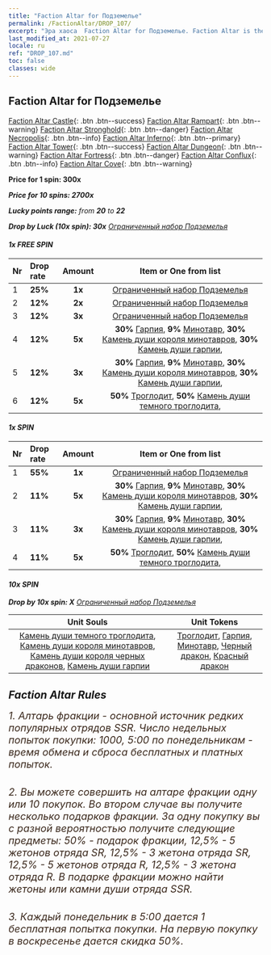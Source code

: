 ```yaml
---
title: "Faction Altar for Подземелье"
permalink: /FactionAltar/DROP_107/
excerpt: "Эра хаоса  Faction Altar for Подземелье. Faction Altar is the primary method for obtaining SSR units from the popular faction. Limited to 1,000 purchases each week. The popular faction changes at 05:00 every Monday. Purchase attempts and free purchase attempts will also reset then."
last_modified_at: 2021-07-27
locale: ru
ref: "DROP_107.md"
toc: false
classes: wide
---
```


##  Faction Altar for **Подземелье**

  [Faction Altar Castle](/ru/FactionAltar/DROP_101/){: .btn .btn--success} [Faction Altar Rampart](/ru/FactionAltar/DROP_102/){: .btn .btn--warning} [Faction Altar Stronghold](/ru/FactionAltar/DROP_103/){: .btn .btn--danger} [Faction Altar Necropolis](/ru/FactionAltar/DROP_104/){: .btn .btn--info} [Faction Altar Inferno](/ru/FactionAltar/DROP_105/){: .btn .btn--primary} [Faction Altar Tower](/ru/FactionAltar/DROP_106/){: .btn .btn--success} [Faction Altar Dungeon](/ru/FactionAltar/DROP_107/){: .btn .btn--warning} [Faction Altar Fortress](/ru/FactionAltar/DROP_108/){: .btn .btn--danger} [Faction Altar Conflux](/ru/FactionAltar/DROP_109/){: .btn .btn--info} [Faction Altar Cove](/ru/FactionAltar/DROP_112/){: .btn .btn--warning} 

  **Price for 1 spin: 300x** <i class="fas fa-gem"/>

  **Price for 10 spins: 2700x** <i class="fas fa-gem"/>

  **Lucky points range:** from **20** to **22**

  **Drop by Luck (10x spin): 30x** [Ограниченный набор Подземелья](/ItemsRU/con_2107/)

####  1x FREE SPIN 

  |    Nr    |  Drop rate  |  Amount   |   Item or One from list  |
  |:---------|:------------|:---------:|:------------------------:|
  | 1 | **25%** | **1x** | [Ограниченный набор Подземелья](/ItemsRU/con_2107/) |
  | 2 | **12%** | **2x** | [Ограниченный набор Подземелья](/ItemsRU/con_2107/) |
  | 3 | **12%** | **3x** | [Ограниченный набор Подземелья](/ItemsRU/con_2107/) |
  | 4 | **12%** | **5x** |  **30%** [Гарпия](/ItemsRU/unt_245/),  **9%** [Минотавр](/ItemsRU/unt_248/),  **30%** [Камень души короля минотавров](/ItemsRU/unt_332/),  **30%** [Камень души гарпии](/ItemsRU/unt_329/),  |
  | 5 | **12%** | **3x** |  **30%** [Гарпия](/ItemsRU/unt_245/),  **9%** [Минотавр](/ItemsRU/unt_248/),  **30%** [Камень души короля минотавров](/ItemsRU/unt_332/),  **30%** [Камень души гарпии](/ItemsRU/unt_329/),  |
  | 6 | **12%** | **5x** |  **50%** [Троглодит](/ItemsRU/unt_244/),  **50%** [Камень души темного троглодита](/ItemsRU/unt_328/),  |


####  1x SPIN 

  |    Nr    |  Drop rate  |  Amount   |   Item or One from list  |
  |:---------|:------------|:---------:|:------------------------:|
  | 1 | **55%** | **1x** | [Ограниченный набор Подземелья](/ItemsRU/con_2107/) |
  | 2 | **11%** | **5x** |  **30%** [Гарпия](/ItemsRU/unt_245/),  **9%** [Минотавр](/ItemsRU/unt_248/),  **30%** [Камень души короля минотавров](/ItemsRU/unt_332/),  **30%** [Камень души гарпии](/ItemsRU/unt_329/),  |
  | 3 | **11%** | **3x** |  **30%** [Гарпия](/ItemsRU/unt_245/),  **9%** [Минотавр](/ItemsRU/unt_248/),  **30%** [Камень души короля минотавров](/ItemsRU/unt_332/),  **30%** [Камень души гарпии](/ItemsRU/unt_329/),  |
  | 4 | **11%** | **5x** |  **50%** [Троглодит](/ItemsRU/unt_244/),  **50%** [Камень души темного троглодита](/ItemsRU/unt_328/),  |


####  10x SPIN 

  **Drop by 10x spin: X** [Ограниченный набор Подземелья](/ItemsRU/con_2107/)

  |    Unit Souls    |  Unit Tokens  |
  |:----------------:|:-------------:|
  | [Камень души темного троглодита](/ItemsRU/unt_328/), [Камень души короля минотавров](/ItemsRU/unt_332/), [Камень души короля черных драконов](/ItemsRU/unt_334/), [Камень души гарпии](/ItemsRU/unt_329/) | [Троглодит](/ItemsRU/unt_244/), [Гарпия](/ItemsRU/unt_245/), [Минотавр](/ItemsRU/unt_248/), [Черный дракон](/ItemsRU/unt_250/), [Красный дракон](/ItemsRU/unt_251/) |



## Faction Altar Rules

  <span style="color: #3c2a1e;font-size:20px">1. Алтарь фракции - основной источник редких популярных отрядов SSR. Число недельных попыток покупки: 1000, 5:00 по понедельникам - время обмена и сброса бесплатных и платных попыток.</span><br/>

<br/>  <span style="color: #3c2a1e;font-size:20px">2. Вы можете совершить на алтаре фракции одну или 10 покупок. Во втором случае вы получите несколько подарков фракции. За одну покупку вы с разной вероятностью получите следующие предметы: 50% - подарок фракции, 12,5% - 5 жетонов отряда SR, 12,5% - 3 жетона отряда SR, 12,5% - 5 жетонов отряда R, 12,5% - 3 жетона отряда R. В подарке фракции можно найти жетоны или камни души отряда SSR.</span>

<br/>  <span style="color: #3c2a1e;font-size:20px">3. Каждый понедельник в 5:00 дается 1 бесплатная попытка покупки. На первую покупку в воскресенье дается скидка 50%.</span><br/>

<br/>